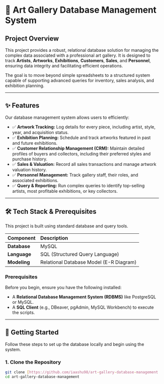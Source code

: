 # 🎨 Art Gallery Database Management System

## Project Overview

This project provides a robust, relational database solution for managing the complex data associated with a professional art gallery. It is designed to track **Artists**, **Artworks**, **Exhibitions**, **Customers**, **Sales**, and **Personnel**, ensuring data integrity and facilitating efficient operations.

The goal is to move beyond simple spreadsheets to a structured system capable of supporting advanced queries for inventory, sales analysis, and exhibition planning.

---

## ✨ Features

Our database management system allows users to efficiently:

* ✅ **Artwork Tracking:** Log details for every piece, including artist, style, year, and acquisition status.
* ✅ **Exhibition Planning:** Schedule and track artworks featured in past and future exhibitions.
* ✅ **Customer Relationship Management (CRM):** Maintain detailed profiles of buyers and collectors, including their preferred styles and purchase history.
* ✅ **Sales & Valuation:** Record all sales transactions and manage artwork valuation history.
* ✅ **Personnel Management:** Track gallery staff, their roles, and associated exhibitions.
* ✅ **Query & Reporting:** Run complex queries to identify top-selling artists, most profitable exhibitions, or key collectors.

---

## 🛠️ Tech Stack & Prerequisites

This project is built using standard database and query tools.

| Component | Description |
| :--- | :--- |
| **Database** | MySQL|
| **Language** | SQL (Structured Query Language) |
| **Modeling** | Relational Database Model (E-R Diagram) |

### Prerequisites

Before you begin, ensure you have the following installed:

* A **Relational Database Management System (RDBMS)** like PostgreSQL or MySQL.
* A **SQL Client** (e.g., DBeaver, pgAdmin, MySQL Workbench) to execute the scripts.

---

## 🚀 Getting Started

Follow these steps to set up the database locally and begin using the system.

### 1. Clone the Repository

```bash
git clone [https://github.com/iaashu98/art-gallery-database-management.git](https://github.com/iaashu98/art-gallery-database-management.git)
cd art-gallery-database-management
